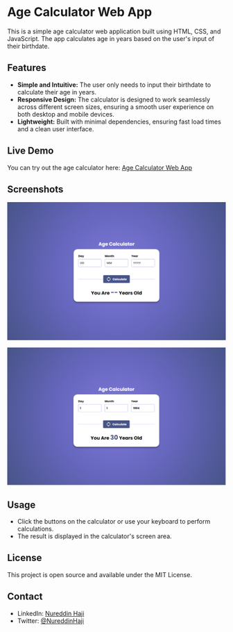 # Age Calculator Web App

This is a simple age calculator web application built using HTML, CSS, and JavaScript. The app calculates age in years based on the user's input of their birthdate.

## Features

- **Simple and Intuitive:** The user only needs to input their birthdate to calculate their age in years.
- **Responsive Design:** The calculator is designed to work seamlessly across different screen sizes, ensuring a smooth user experience on both desktop and mobile devices.
- **Lightweight:** Built with minimal dependencies, ensuring fast load times and a clean user interface.

## Live Demo

You can try out the age calculator here: [Age Calculator Web App](https://nureddinhaji.github.io/age-calculator-javascript/)

## Screenshots

![](/images/screenshot1.png)

![](/images/screenshot2.png)

## Usage

- Click the buttons on the calculator or use your keyboard to perform calculations.
- The result is displayed in the calculator's screen area.

## License

This project is open source and available under the MIT License.

## Contact

* LinkedIn: [Nureddin Haji](https://www.linkedin.com/in/nureddinhaji)
* Twitter: [@NureddinHaji](https://twitter.com/NureddinHaji)
